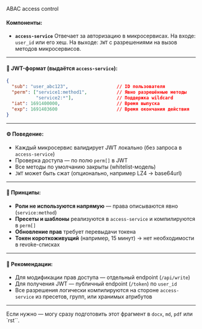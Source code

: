 ABAC access control 
 
 

#### Компоненты:

 
* **`access-service`**
  Отвечает за авторизацию в микросервисах.
  На входе: `user_id` или его хеш.
  На выходе: `JWT` с разрешениями на вызов методов микросервисов.

---

#### 🔑 JWT-формат (выдаётся `access-service`):

```json
{
  "sub": "user_abc123",                  // ID пользователя
  "perm": ["service1:method1",           // Явно разрешённые методы
           "service2:*"],                // Поддержка wildcard
  "iat": 1691400000,                     // Время выпуска
  "exp": 1691403600                      // Время окончания действия
}
```

---

#### ⚙️ Поведение:

* Каждый микросервис валидирует JWT локально (без запроса в `access-service`)
* Проверка доступа — по полю `perm[]` в JWT
* Все методы по умолчанию закрыты (whitelist-модель)
* `JWT` может быть сжат (опционально, например LZ4 → base64url)

---

#### 🧠 Принципы:

* **Роли не используются напрямую** — права описываются явно (`service:method`)
* **Пресеты и шаблоны** реализуются в `access-service` и компилируются в `perm[]`
* **Обновление прав** требует перевыдачи токена
* **Токен короткоживущий** (например, 15 минут) → нет необходимости в revoke-списках

---

#### 📌 Рекомендации:

* Для модификации прав доступа — отдельный endpoint (`/api/write`)
* Для получения JWT — публичный endpoint (`/token`) по `user_id`
* Все разрешения логически компилируются на стороне `access-service` из пресетов, групп, или хранимых атрибутов

---

Если нужно — могу сразу подготовить этот фрагмент в `docx`, `md`, `pdf` или `rst``.
